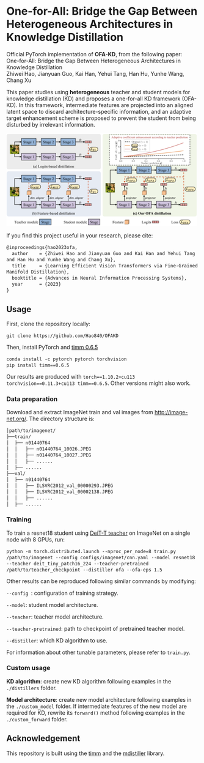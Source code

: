 # One-for-All: Bridge the Gap Between Heterogeneous Architectures in Knowledge Distillation

Official PyTorch implementation of **OFA-KD**, from the following paper: \
One-for-All: Bridge the Gap Between Heterogeneous Architectures in Knowledge Distillation \
Zhiwei Hao, Jianyuan Guo, Kai Han, Yehui Tang, Han Hu, Yunhe Wang, Chang Xu

This paper studies using **heterogeneous** teacher and student models for knowledge distillation (KD) and proposes a one-for-all KD framework (OFA-KD). In this framework, intermediate features are projected into an aligned latent space to discard architecture-specific information, and an adaptive target enhancement scheme is proposed to prevent the student from being disturbed by irrelevant information.

<img src="assets/ofa.png" width="500px"/>

If you find this project useful in your research, please cite:

```
@inproceedings{hao2023ofa,
  author    = {Zhiwei Hao and Jianyuan Guo and Kai Han and Yehui Tang and Han Hu and Yunhe Wang and Chang Xu},
  title     = {Learning Efficient Vision Transformers via Fine-Grained Manifold Distillation},
  booktitle = {Advances in Neural Information Processing Systems},
  year      = {2023}
}
```

## Usage
First, clone the repository locally:

```
git clone https://github.com/Hao840/OFAKD
```

Then, install PyTorch and [timm 0.6.5](https://github.com/huggingface/pytorch-image-models/tree/v0.6.5)

```
conda install -c pytorch pytorch torchvision
pip install timm==0.6.5
```

Our results are produced with `torch==1.10.2+cu113 torchvision==0.11.3+cu113 timm==0.6.5`. Other versions might also work.

### Data preparation

Download and extract ImageNet train and val images from http://image-net.org/. The directory structure is:

```
│path/to/imagenet/
├──train/
│  ├── n01440764
│  │   ├── n01440764_10026.JPEG
│  │   ├── n01440764_10027.JPEG
│  │   ├── ......
│  ├── ......
├──val/
│  ├── n01440764
│  │   ├── ILSVRC2012_val_00000293.JPEG
│  │   ├── ILSVRC2012_val_00002138.JPEG
│  │   ├── ......
│  ├── ......
```

### Training

To train a resnet18 student using [DeiT-T teacher](https://dl.fbaipublicfiles.com/deit/deit_tiny_patch16_224-a1311bcf.pth) on ImageNet on a single node with 8 GPUs, run:

```
python -m torch.distributed.launch --nproc_per_node=8 train.py /path/to/imagenet --config configs/imagenet/cnn.yaml --model resnet18 --teacher deit_tiny_patch16_224 --teacher-pretrained /path/to/teacher_checkpoint --distiller ofa --ofa-eps 1.5
```

Other results can be reproduced following similar commands by modifying:

`--config `: configuration of training strategy. 

`--model`: student model architecture.

`--teacher`: teacher model architecture.

`--teacher-pretrained`: path to checkpoint of pretrained teacher model.

`--distiller`: which KD algorithm to use.

For information about other tunable parameters, please refer to `train.py`.

### Custom usage

**KD algorithm**: create new KD algorithm following examples in the `./distillers` folder.

**Model architecture**: create new model architecture following examples in the `./custom_model` folder. If intermediate features of the new model are required for KD, rewrite its `forward()` method following examples in the `./custom_forward` folder.

## Acknowledgement

This repository is built using the [timm](https://github.com/rwightman/pytorch-image-models) and the [mdistiller](https://github.com/megvii-research/mdistiller) library.


